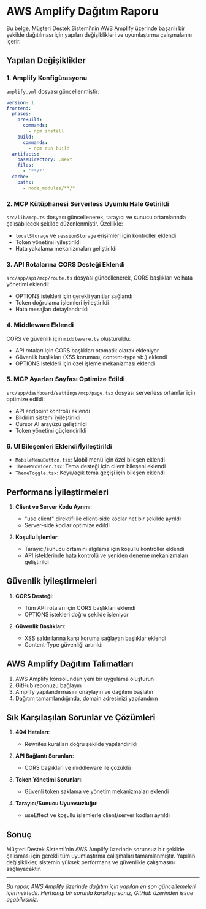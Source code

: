 # AWS Amplify Dağıtım Raporu

Bu belge, Müşteri Destek Sistemi'nin AWS Amplify üzerinde başarılı bir şekilde dağıtılması için yapılan değişiklikleri ve uyumlaştırma çalışmalarını içerir.

## Yapılan Değişiklikler

### 1. Amplify Konfigürasyonu

`amplify.yml` dosyası güncellenmiştir:

```yaml
version: 1
frontend:
  phases:
    preBuild:
      commands:
        - npm install
    build:
      commands:
        - npm run build
  artifacts:
    baseDirectory: .next
    files:
      - '**/*'
  cache:
    paths:
      - node_modules/**/*
```

### 2. MCP Kütüphanesi Serverless Uyumlu Hale Getirildi

`src/lib/mcp.ts` dosyası güncellenerek, tarayıcı ve sunucu ortamlarında çalışabilecek şekilde düzenlenmiştir. Özellikle:

- `localStorage` ve `sessionStorage` erişimleri için kontroller eklendi
- Token yönetimi iyileştirildi
- Hata yakalama mekanizmaları geliştirildi

### 3. API Rotalarına CORS Desteği Eklendi

`src/app/api/mcp/route.ts` dosyası güncellenerek, CORS başlıkları ve hata yönetimi eklendi:

- OPTIONS istekleri için gerekli yanıtlar sağlandı
- Token doğrulama işlemleri iyileştirildi
- Hata mesajları detaylandırıldı

### 4. Middleware Eklendi

CORS ve güvenlik için `middleware.ts` oluşturuldu:

- API rotaları için CORS başlıkları otomatik olarak ekleniyor
- Güvenlik başlıkları (XSS koruması, content-type vb.) eklendi
- OPTIONS istekleri için özel işleme mekanizması eklendi

### 5. MCP Ayarları Sayfası Optimize Edildi

`src/app/dashboard/settings/mcp/page.tsx` dosyası serverless ortamlar için optimize edildi:

- API endpoint kontrolü eklendi
- Bildirim sistemi iyileştirildi
- Cursor AI arayüzü geliştirildi
- Token yönetimi güçlendirildi

### 6. UI Bileşenleri Eklendi/İyileştirildi

- `MobileMenuButton.tsx`: Mobil menü için özel bileşen eklendi
- `ThemeProvider.tsx`: Tema desteği için client bileşeni eklendi
- `ThemeToggle.tsx`: Koyu/açık tema geçişi için bileşen eklendi

## Performans İyileştirmeleri

1. **Client ve Server Kodu Ayrımı**: 
   - "use client" direktifi ile client-side kodlar net bir şekilde ayrıldı
   - Server-side kodlar optimize edildi

2. **Koşullu İşlemler**:
   - Tarayıcı/sunucu ortamını algılama için koşullu kontroller eklendi
   - API isteklerinde hata kontrolü ve yeniden deneme mekanizmaları geliştirildi

## Güvenlik İyileştirmeleri

1. **CORS Desteği**:
   - Tüm API rotaları için CORS başlıkları eklendi
   - OPTIONS istekleri doğru şekilde işleniyor

2. **Güvenlik Başlıkları**:
   - XSS saldırılarına karşı koruma sağlayan başlıklar eklendi
   - Content-Type güvenliği artırıldı

## AWS Amplify Dağıtım Talimatları

1. AWS Amplify konsolundan yeni bir uygulama oluşturun
2. GitHub reponuzu bağlayın
3. Amplify yapılandırmasını onaylayın ve dağıtımı başlatın
4. Dağıtım tamamlandığında, domain adresinizi yapılandırın

## Sık Karşılaşılan Sorunlar ve Çözümleri

1. **404 Hataları**: 
   - Rewrites kuralları doğru şekilde yapılandırıldı
   
2. **API Bağlantı Sorunları**:
   - CORS başlıkları ve middleware ile çözüldü
   
3. **Token Yönetimi Sorunları**:
   - Güvenli token saklama ve yönetim mekanizmaları eklendi
   
4. **Tarayıcı/Sunucu Uyumsuzluğu**:
   - useEffect ve koşullu işlemlerle client/server kodları ayrıldı

## Sonuç

Müşteri Destek Sistemi'nin AWS Amplify üzerinde sorunsuz bir şekilde çalışması için gerekli tüm uyumlaştırma çalışmaları tamamlanmıştır. Yapılan değişiklikler, sistemin yüksek performans ve güvenlikle çalışmasını sağlayacaktır.

---

*Bu rapor, AWS Amplify üzerinde dağıtım için yapılan en son güncellemeleri içermektedir. Herhangi bir sorunla karşılaşırsanız, GitHub üzerinden issue açabilirsiniz.*